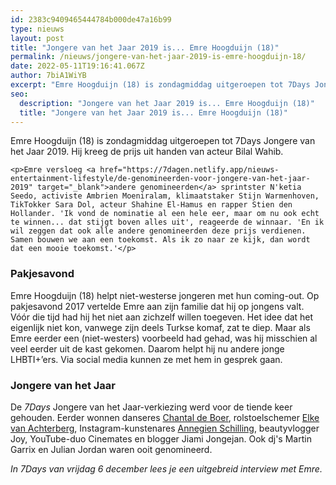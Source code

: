 ```yaml
---
id: 2383c9409465444784b000de47a16b99
type: nieuws
layout: post
title: "Jongere van het Jaar 2019 is... Emre Hoogduijn (18)"
permalink: /nieuws/jongere-van-het-jaar-2019-is-emre-hoogduijn-18/
date: 2022-05-11T19:16:41.067Z
author: 7biA1WiYB
excerpt: "Emre Hoogduijn (18) is zondagmiddag uitgeroepen tot 7Days Jongere van het Jaar 2019. Hij kreeg de prijs uit handen van acteur Bilal Wahib.  "
seo:
  description: "Jongere van het Jaar 2019 is... Emre Hoogduijn (18)"
  title: "Jongere van het Jaar 2019 is... Emre Hoogduijn (18)"
---
```

Emre Hoogduijn (18) is zondagmiddag uitgeroepen tot 7Days Jongere van het Jaar 2019. Hij kreeg de prijs uit handen van acteur Bilal Wahib.  

    <p>Emre versloeg <a href="https://7dagen.netlify.app/nieuws-entertainment-lifestyle/de-genomineerden-voor-jongere-van-het-jaar-2019" target="_blank">andere genomineerden</a> sprintster N'ketia Seedo, activiste Ambrien Moeniralam, klimaatstaker Stijn Warmenhoven, TikTokker Sara Dol, acteur Shahine El-Hamus en rapper Stien den Hollander. 'Ik vond de nominatie al een hele eer, maar om nu ook echt te winnen... dat stijgt boven alles uit', reageerde de winnaar. 'En ik wil zeggen dat ook alle andere genomineerden deze prijs verdienen. Samen bouwen we aan een toekomst. Als ik zo naar ze kijk, dan wordt dat een mooie toekomst.'</p>
<h3>Pakjesavond</h3>
<p>Emre Hoogduijn (18) helpt niet-westerse jongeren met hun coming-out. Op pakjesavond 2017 vertelde Emre aan zijn familie dat hij op jongens valt. Vóór die tijd had hij het niet aan zichzelf willen toegeven. Het idee dat het eigenlijk niet kon, vanwege zijn deels Turkse komaf, zat te diep. Maar als Emre eerder een (niet-westers) voorbeeld had gehad, was hij misschien al veel eerder uit de kast gekomen. Daarom helpt hij nu andere jonge LHBTI+’ers. Via social media kunnen ze met hem in gesprek gaan.</p>
<h3>Jongere van het Jaar</h3>
<p>De <em>7Days </em>Jongere van het Jaar-verkiezing werd voor de tiende keer gehouden. Eerder wonnen danseres <a href="https://7dagen.netlify.app/nieuws-identiteit-lifestyle/jongere-van-het-jaar-2018-chantal-de-boer" target="_blank">Chantal de Boer</a>, rolstoelschemer <a href="https://7dagen.netlify.app/nieuws-entertainment/jongere-van-het-jaar-2017-elke-van-achterberg" target="_blank">Elke van Achterberg</a>, Instagram-kunstenares <a href="https://7dagen.netlify.app/lifestyle-nieuws/annegien-17-7days-jongere-van-het-jaar-2016" target="_blank">Annegien Schilling</a>, beautyvlogger Joy, YouTube-duo Cinemates en blogger Jiami Jongejan. Ook dj's Martin Garrix en Julian Jordan waren ooit genomineerd.</p>
<p><em>In 7Days van vrijdag 6 december lees je een uitgebreid interview met Emre.</em></p>  
